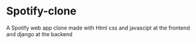 # Spotify-clone
A Spotify web app clone made with Html css and javascipt at the frontend and django at the backend
